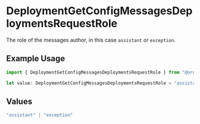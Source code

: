 # DeploymentGetConfigMessagesDeploymentsRequestRole

The role of the messages author, in this case `assistant` or `exception`.

## Example Usage

```typescript
import { DeploymentGetConfigMessagesDeploymentsRequestRole } from "@orq-ai/node/models/operations";

let value: DeploymentGetConfigMessagesDeploymentsRequestRole = "assistant";
```

## Values

```typescript
"assistant" | "exception"
```